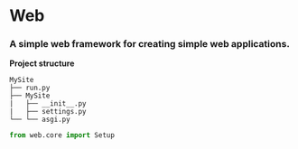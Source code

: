 # **Web**
### A simple web framework for creating simple web applications.  
**Project structure**  
```
MySite
├── run.py
├── MySite
|   ├── __init__.py
|   ├── settings.py
└── └── asgi.py
```

```python  
from web.core import Setup  
```
